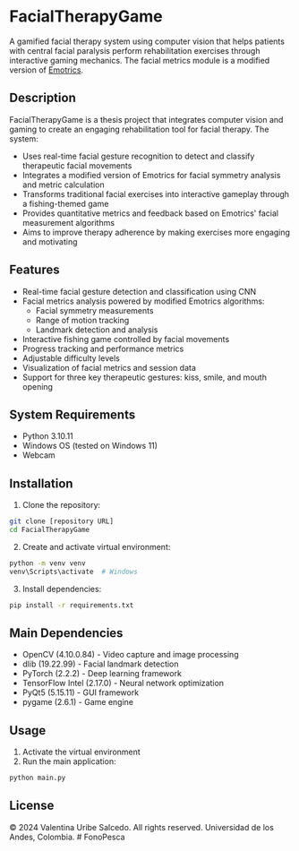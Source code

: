 # FacialTherapyGame

A gamified facial therapy system using computer vision that helps patients with central facial paralysis perform rehabilitation exercises through interactive gaming mechanics. The facial metrics module is a modified version of [Emotrics](https://github.com/dguari1/Emotrics).

## Description

FacialTherapyGame is a thesis project that integrates computer vision and gaming to create an engaging rehabilitation tool for facial therapy. The system:

- Uses real-time facial gesture recognition to detect and classify therapeutic facial movements
- Integrates a modified version of Emotrics for facial symmetry analysis and metric calculation
- Transforms traditional facial exercises into interactive gameplay through a fishing-themed game
- Provides quantitative metrics and feedback based on Emotrics' facial measurement algorithms
- Aims to improve therapy adherence by making exercises more engaging and motivating

## Features

- Real-time facial gesture detection and classification using CNN
- Facial metrics analysis powered by modified Emotrics algorithms:
  - Facial symmetry measurements
  - Range of motion tracking
  - Landmark detection and analysis
- Interactive fishing game controlled by facial movements
- Progress tracking and performance metrics
- Adjustable difficulty levels
- Visualization of facial metrics and session data
- Support for three key therapeutic gestures: kiss, smile, and mouth opening

## System Requirements

- Python 3.10.11
- Windows OS (tested on Windows 11)
- Webcam

## Installation

1. Clone the repository:
```bash
git clone [repository URL]
cd FacialTherapyGame
```

2. Create and activate virtual environment:
```bash
python -m venv venv
venv\Scripts\activate  # Windows
```

3. Install dependencies:
```bash
pip install -r requirements.txt
```

## Main Dependencies

- OpenCV (4.10.0.84) - Video capture and image processing
- dlib (19.22.99) - Facial landmark detection 
- PyTorch (2.2.2) - Deep learning framework
- TensorFlow Intel (2.17.0) - Neural network optimization
- PyQt5 (5.15.11) - GUI framework
- pygame (2.6.1) - Game engine

## Usage

1. Activate the virtual environment
2. Run the main application:
```bash
python main.py
```



## License

© 2024 Valentina Uribe Salcedo. All rights reserved.
Universidad de los Andes, Colombia.
#   F o n o P e s c a  
 